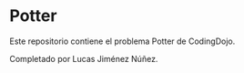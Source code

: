 
# Potter

Este repositorio contiene el problema Potter de CodingDojo.

Completado por Lucas Jiménez Núñez.

